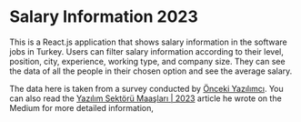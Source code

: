 # Salary Information 2023

This is a React.js application that shows salary information in the software jobs in Turkey. Users can filter salary information according to their level, position, city, experience, working type, and company size. They can see the data of all the people in their chosen option and see the average salary.

The data here is taken from a survey conducted by [Önceki Yazılımcı](https://twitter.com/oncekiyazilimci). You can also read the [Yazılım Sektörü Maaşları | 2023](https://oncekiyazilimci.medium.com/yaz%C4%B1l%C4%B1m-sekt%C3%B6r%C3%BC-maa%C5%9Flar%C4%B1-2023-25156bf50800) article he wrote on the Medium for more detailed information, 

